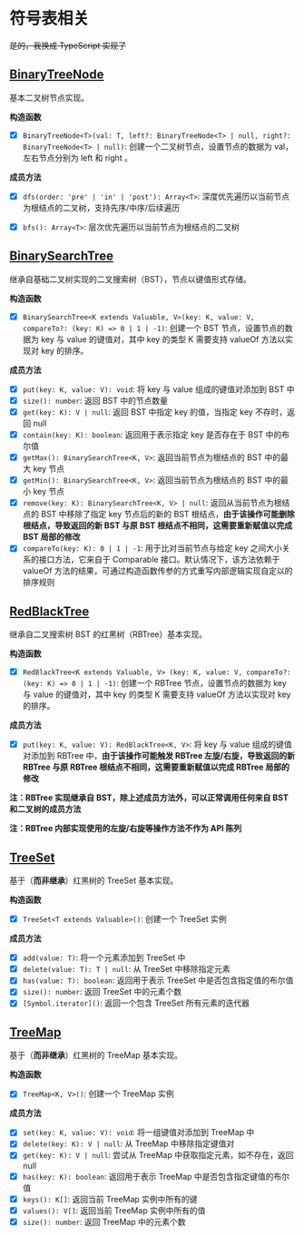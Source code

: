 # 符号表相关

~~是的，我换成 TypeScript 实现了~~

## [BinaryTreeNode](./BinaryTreeNode.ts)

基本二叉树节点实现。

**构造函数**

- [x] `BinaryTreeNode<T>(val: T, left?: BinaryTreeNode<T> | null, right?: BinaryTreeNode<T> | null)`: 创建一个二叉树节点，设置节点的数据为 val，左右节点分别为 left 和 right 。

**成员方法**

- [x] `dfs(order: 'pre' | 'in' | 'post'): Array<T>`: 深度优先遍历以当前节点为根结点的二叉树，支持先序/中序/后续遍历

- [x] `bfs(): Array<T>`: 层次优先遍历以当前节点为根结点的二叉树

## [BinarySearchTree](./BinarySearchTree.ts)

继承自基础二叉树实现的二叉搜索树（BST），节点以键值形式存储。

**构造函数**

- [x] `BinarySearchTree<K extends Valuable, V>(key: K, value: V, compareTo?: (key: K) => 0 | 1 | -1)`: 创建一个 BST 节点，设置节点的数据为 key 与 value 的键值对，其中 key 的类型 K 需要支持 valueOf 方法以实现对 key 的排序。

**成员方法**

- [x] `put(key: K, value: V): void`: 将 key 与 value 组成的键值对添加到 BST 中
- [x] `size(): number`: 返回 BST 中的节点数量
- [x] `get(key: K): V | null`: 返回 BST 中指定 key 的值，当指定 key 不存时，返回 null
- [x] `contain(key: K): boolean`: 返回用于表示指定 key 是否存在于 BST 中的布尔值
- [x] `getMax(): BinarySearchTree<K, V>`: 返回当前节点为根结点的 BST 中的最大 key 节点
- [x] `getMin(): BinarySearchTree<K, V>`: 返回当前节点为根结点的 BST 中的最小 key 节点
- [x] `remove(key: K): BinarySearchTree<K, V> | null`: 返回从当前节点为根结点的 BST 中移除了指定 key 节点后的新的 BST 根结点，**由于该操作可能删除根结点，导致返回的新 BST 与原 BST 根结点不相同，这需要重新赋值以完成 BST 局部的修改**
- [x] `compareTo(key: K): 0 | 1 | -1`: 用于比对当前节点与给定 key 之间大小关系的接口方法，它来自于 Comparable 接口。默认情况下，该方法依赖于 valueOf 方法的结果，可通过构造函数传参的方式重写内部逻辑实现自定以的排序规则

## [RedBlackTree](./RedBlackTree.ts)

继承自二叉搜索树 BST 的红黑树（RBTree）基本实现。

**构造函数**

- [x] `RedBlackTree<K extends Valuable, V> (key: K, value: V, compareTo?: (key: K) => 0 | 1 | -1)`: 创建一个 RBTree 节点，设置节点的数据为 key 与 value 的键值对，其中 key 的类型 K 需要支持 valueOf 方法以实现对 key 的排序。

**成员方法**

- [x] `put(key: K, value: V): RedBlackTree<K, V>`: 将 key 与 value 组成的键值对添加到 RBTree 中，**由于该操作可能触发 RBTree 左旋/右旋，导致返回的新 RBTree 与原 RBTree 根结点不相同，这需要重新赋值以完成 RBTree 局部的修改**

**注：RBTree 实现继承自 BST，除上述成员方法外，可以正常调用任何来自 BST 和二叉树的成员方法**

**注：RBTree 内部实现使用的左旋/右旋等操作方法不作为 API 陈列**

## [TreeSet](./TreeSet.ts)

基于（**而非继承**）红黑树的 TreeSet 基本实现。

**构造函数**

- [x] `TreeSet<T extends Valuable>()`: 创建一个 TreeSet 实例

**成员方法**

- [x] `add(value: T)`: 将一个元素添加到 TreeSet 中
- [x] `delete(value: T): T | null`: 从 TreeSet 中移除指定元素
- [x] `has(value: T): boolean`: 返回用于表示 TreeSet 中是否包含指定值的布尔值
- [x] `size(): number`: 返回 TreeSet 中的元素个数
- [x] `[Symbol.iterator]()`: 返回一个包含 TreeSet 所有元素的迭代器

## [TreeMap](./TreeMap.ts)

基于（**而非继承**）红黑树的 TreeMap 基本实现。

**构造函数**

- [x] `TreeMap<K, V>()`: 创建一个 TreeMap 实例

**成员方法**

- [x] `set(key: K, value: V): void`: 将一组键值对添加到 TreeMap 中
- [x] `delete(key: K): V | null`: 从 TreeMap 中移除指定键值对
- [x] `get(key: K): V | null`: 尝试从 TreeMap 中获取指定元素，如不存在，返回 null
- [x] `has(key: K): boolean`: 返回用于表示 TreeMap 中是否包含指定键值的布尔值
- [x] `keys(): K[]`: 返回当前 TreeMap 实例中所有的键
- [x] `values(): V[]`: 返回当前 TreeMap 实例中所有的值
- [x] `size(): number`: 返回 TreeMap 中的元素个数
